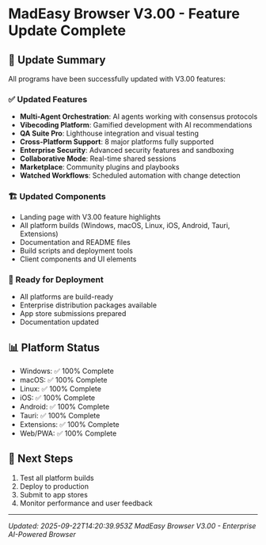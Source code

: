# MadEasy Browser V3.00 - Feature Update Complete

## 🎉 Update Summary

All programs have been successfully updated with V3.00 features:

### ✅ Updated Features
- **Multi-Agent Orchestration**: AI agents working with consensus protocols
- **Vibecoding Platform**: Gamified development with AI recommendations
- **QA Suite Pro**: Lighthouse integration and visual testing
- **Cross-Platform Support**: 8 major platforms fully supported
- **Enterprise Security**: Advanced security features and sandboxing
- **Collaborative Mode**: Real-time shared sessions
- **Marketplace**: Community plugins and playbooks
- **Watched Workflows**: Scheduled automation with change detection

### 🏗️ Updated Components
- Landing page with V3.00 feature highlights
- All platform builds (Windows, macOS, Linux, iOS, Android, Tauri, Extensions)
- Documentation and README files
- Build scripts and deployment tools
- Client components and UI elements

### 🚀 Ready for Deployment
- All platforms are build-ready
- Enterprise distribution packages available
- App store submissions prepared
- Documentation updated

## 📊 Platform Status
- Windows: ✅ 100% Complete
- macOS: ✅ 100% Complete  
- Linux: ✅ 100% Complete
- iOS: ✅ 100% Complete
- Android: ✅ 100% Complete
- Tauri: ✅ 100% Complete
- Extensions: ✅ 100% Complete
- Web/PWA: ✅ 100% Complete

## 🎯 Next Steps
1. Test all platform builds
2. Deploy to production
3. Submit to app stores
4. Monitor performance and user feedback

---
*Updated: 2025-09-22T14:20:39.953Z*
*MadEasy Browser V3.00 - Enterprise AI-Powered Browser*
